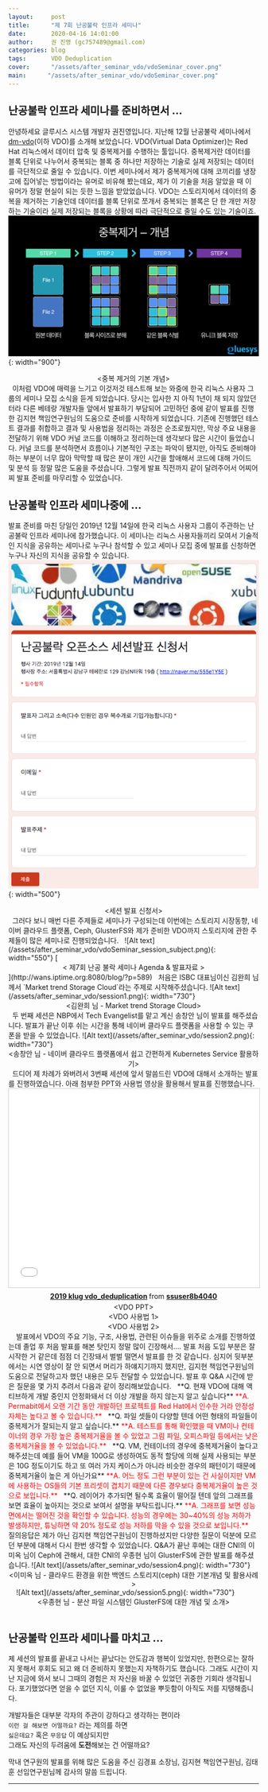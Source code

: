 ```yaml
---
layout:     post
title:      "제 7회 난공불락 인프라 세미나"
date:       2020-04-16 14:01:00
author:     권 진영 (gc757489@gmail.com)
categories: blog
tags:       VDO Deduplication 
cover:      "/assets/after_seminar_vdo/vdoSeminar_cover.png"
main:      "/assets/after_seminar_vdo/vdoSeminar_cover.png"
---
```


## 난공불락 인프라 세미나를 준비하면서 ...
안녕하세요 글루시스 시스템 개발자 권진영입니다. 지난해 12월 난공불락 세미나에서 [dm-vdo](https://github.com/dm-vdo)(이하 VDO)를 소개해 보았습니다. VDO(Virtual Data Optimizer)는 Red Hat 리눅스에서 데이터 압축 및 중복제거를 수행하는 툴입니다. 중복제거란 데이터를 블록 단위로 나누어서 중복되는 블록 중 하나만 저장하는 기술로 실제 저장되는 데이터를 극단적으로 줄일 수 있습니다.
이번 세미나에서 제가 중복제거에 대해 코끼리를 냉장고에 집어넣는 방법이라는 유머로 비유해 봤는데요, 제가 이 기술을 처음 알았을 때 이 유머가 정말 현실이 되는 듯한 느낌을 받았었습니다.
VDO는 스토리지에서 데이터의 중복을 제거하는 기술인데 데이터를 블록 단위로 쪼개서 중복되는 블록은 단 한 개만 저장하는 기술이라 실제 저장되는 블록을 상황에 따라 극단적으로 줄일 수도 있는 기술이죠.  
![Alt text](/assets/after_seminar_vdo/vdoSeminar_concept.png){: width="900"}
<center>&#60;중복 제거의 기본 개념&#62;</center>  
&nbsp;  
이처럼 VDO에 매력을 느기고 이것저것 테스트해 보는 와중에 한국 리눅스 사용자 그룹의 세미나 모집 소식을 듣게 되었습니다.
당시는 입사한 지 아직 1년이 채 되지 않았던 터라 다른 베테랑 개발자들 앞에서 발표하기 부담되어 고민하던 중에 같이 발표를 진행한 김지현 책임연구원님의 도움으로 준비를 시작하게 되었습니다. 
기존에 진행했던 테스트 결과를 취합하고 결과 및 사용법을 정리하는 과정은 순조로웠지만, 막상 주요 내용을 전달하기 위해 VDO 커널 코드를 이해하고 정리하는데 생각보다 많은 시간이 들었습니다.
커널 코드를 분석하면서 흐름이나 기본적인 구조는 파악이 됐지만, 아직도 준비해야 하는 부분이 너무 많아 막막할 때 많은 분이 개인 시간을 할애해서 코드에 대해 가이드 및 분석 등 정말 많은 도움을 주셨습니다.
그렇게 발표 직전까지 같이 달려주어서 어찌어찌 발표 준비를 마무리할 수 있었습니다. 

## 난공불락 인프라 세미나중에 ...
발표 준비를 마친 당일인 2019년 12월 14일에 한국 리눅스 사용자 그룹이 주관하는 난공불락 인프라 세미나에 참가했습니다.
이 세미나는 리눅스 사용자들끼리 모여서 기술적인 지식을 공유하는 세미나로 누구나 참석할 수 있고 세미나 모집 중에 발표를 신청하면 누구나 자신의 지식을 공유할 수 있습니다.
![Alt text](/assets/after_seminar_vdo/vdoSeminar_session_form.png){: width="500"}
<center>&#60;세션 발표 신청서&#62;</center>  
&nbsp;  
그러다 보니 매번 다른 주제들로 세미나가 구성되는데 이번에는 스토리지 시장동향, 네이버 클라우드 플랫폼, Ceph, GlusterFS와 제가 준비한 VDO까지 스토리지에 관한 주제들이 많은 세미나로 진행되었습니다.
&nbsp;  
![Alt text](/assets/after_seminar_vdo/vdoSeminar_session_subject.png){: width="550"}
[<center>&#60; 제7회 난공 불락 세미나 Agenda & 발표자료 &#62;</center>](http://wans.iptime.org:8080/blog/?p=589)  
&nbsp;  
처음은 ISBC 대표님이신 김완희 님께서 `Market trend Storage Cloud`라는 주제로 시작해주셨습니다.
![Alt text](/assets/after_seminar_vdo/session1.png){: width="730"}
<center>&#60;김완희 님 - Market trend Storage Cloud&#62;</center>  
&nbsp;  
두 번째 세션은 NBP에서 Tech Evangelist를 맡고 계신 송창안 님이 발표를 해주셨습니다. 발표가 끝난 이후 쉬는 시간을 통해 네이버 클라우드 플랫폼을 사용할 수 있는 쿠폰을 받을 수 있었습니다.
![Alt text](/assets/after_seminar_vdo/session2.png){: width="730"}
<center>&#60;송창안 님 - 네이버 클라우드 플랫폼에서 쉽고 간편하게 Kubernetes Service 활용하기&#62;</center>  
&nbsp;  
드디어 제 차례가 와버려서 3번째 세션에 앞서 말씀드린 VDO에 대해서 소개하는 발표를 진행하였습니다.
아래 첨부한 PPT와 사용법 영상을 활용해서 발표를 진행했습니다.
<center><iframe src="//www.slideshare.net/slideshow/embed_code/key/2MPGSylcAnoGZz" width="700" height="400" frameborder="0" marginwidth="0" marginheight="0" scrolling="no" style="border:1px solid #CCC; border-width:1px; margin-bottom:5px; max-width: 100%;" allowfullscreen> </iframe> <div style="margin-bottom:5px"> <strong> <a href="//www.slideshare.net/secret/2MPGSylcAnoGZz" title="2019 klug vdo_deduplication" target="_blank">2019 klug vdo_deduplication</a> </strong> from <strong><a href="https://www.slideshare.net/ssuser8b4040" target="_blank">ssuser8b4040</a></strong> </div></center>
<center>&#60;VDO PPT&#62;</center>  
<center><script id="asciicast-sscQMnUKOYZFR8wJDQZEJ3l2E" src="https://asciinema.org/a/sscQMnUKOYZFR8wJDQZEJ3l2E.js" async data-size="small" data-cols="95" data-rows="20" ></script></center>
<center>&#60;VDO 사용법 1&#62;</center>  
<center><script id="asciicast-pHmk7IbPP3zt0vaWK6AShdPF4" src="https://asciinema.org/a/pHmk7IbPP3zt0vaWK6AShdPF4.js" async data-size="small" data-cols="95" data-rows="20" ></script></center>
<center>&#60;VDO 사용법 2&#62;</center>  
&nbsp;  
&nbsp;  
발표에서 VDO의 주요 기능, 구조, 사용법, 관련된 이슈들을 위주로 소개를 진행하였는데 졸업 후 처음 발표를 해본 탓인지 정말 많이 긴장해서.... 발표 처음 도입 부분은 잘 시작한 거 같은데 점점 더 긴장돼서 벌벌 떨면서 발표를 한 것 같습니다.
심지어 뒷부분에서는 시연 영상이 잘 안 되면서 머리가 하얘지기까지 했지만, 김지현 책임연구원님의 도움으로 전달하고자 했던 내용은 모두 전달할 수 있었습니다.
발표 후 Q&A 시간에 받은 질문을 몇 가지 추려서 다음과 같이 정리해보았습니다.  
&nbsp;  
**Q. 현재 VDO에 대해 액티브하게 개발 중인지 안정화돼서 더 이상 개발을 하지 않는지 알고 싶습니다**  
<span style="color:red">**A. Permabit에서 오랜 기간 동안 개발하던 프로젝트를 Red Hat에서 인수한 거라 안정성 자체는 높다고 볼 수 있습니다.**  </span>  
&nbsp;  
**Q. 파일 셋들이 다양할 텐데 어떤 형태의 파일들이 중복제거가 잘되는지 알고 싶습니다.**  
<span style="color:red">**A. 테스트를 통해 확인했을 때 VM이나 컨테이너의 경우 가장 높은 중복제거율을 볼 수 있었고 그림 파일, 오피스파일 등에서는 낮은 중복제거율을 볼 수 있었습니다.**  </span>  
&nbsp;  
**Q. VM, 컨테이너의 경우에 중복제거율이 높다고 해주셨는데 예를 들어 VM을 100G로 생성하여도 동적 할당에 의해 실제 사용되는 부분은 10G 정도이기도 하고 또 여러 가지 케이스가 아니라 비슷한 경우의 패턴이기 때문에 중복제거율이 높은 게 아닌가요**  
<span style="color:red">**A. 어느 정도 그런 부분이 있는 건 사실이지만 VM에 사용하는 OS들의 기본 프리셋이 겹치기 때문에 다른 경우보다 중복제거율이 높은 것으로 보입니다.**  </span>  
&nbsp;  
**Q. 레이어가 추가되면 될수록 효율이 떨어질 텐데 앞의 그래프를 보면 효율이 높아지는 것으로 보여서 설명을 부탁드립니다.**  
<span style="color:red">**A. 그래프를 보면 성능 면에서는 떨어진 것을 확인할 수 있습니다. 성능의 경우에는 30~40%의 성능 저하가 발생하지만, 튜닝하면 약 20% 정도로 성능 저하를 막을 수 있을 것으로 보입니다.**  </span>  
&nbsp;  
질의응답은 제가 아닌 김지현 책임연구원님이 진행하셨지만 다양한 질문이 덕분에 모르던 부분에 대해서 다시 한번 생각할 수 있었습니다.
Q&A가 끝난 후에는 대한 CNI의 이미옥 님이 Ceph에 관해서, 대한 CNI의 우종현 님이 GlusterFS에 관한 발표를 해주셨습니다.
![Alt text](/assets/after_seminar_vdo/session4.png){: width="730"}
<center>&#60;이미옥 님 - 클라우드 환경을 위한 백엔드 스토리지(ceph) 대한 기본개념 및 활용사례&#62;</center>  
&nbsp;  
&nbsp;  
![Alt text](/assets/after_seminar_vdo/session5.png){: width="730"}
<center>&#60;우종현 님 - 분산 파일 시스템인 GlusterFS에 대한 개념 및 소개&#62;</center>  
&nbsp;  

## 난공불락 인프라 세미나를 마치고 ...
제 세션의 발표를 끝내고 나서는 끝났다는 안도감과 행복이 있었지만, 한편으로는 잘하지 못해서 후회도 되고 왜 더 준비하지 못했는지 자책하기도 했습니다.
그래도 시간이 지난 지금에 와서 보니 그때의 경험은 저 자신을 바꿀 수 있었던 귀중한 기회라 생각됩니다.
포기했었다면 얻을 수 없던 지식, 이룰 수 없었을 뿌듯함이 아직도 저를 지탱해줍니다.

개발자들은 대부분 각자의 주관이 강하다고 생각하는 편이라  
`이런 걸 해보면 어떨까요?` 라는 제의를 하면  
`싫은데요?` 혹은 `무응답` 이 예상되지만  
그래도 자신의 두려움에 **도전**해보는 건 어떨까요?

막내 연구원의 발표를 위해 많은 도움을 주신 김경표 소장님, 김지현 책임연구원님, 김태훈 선임연구원님께 감사의 말씀 드립니다.

- - -
